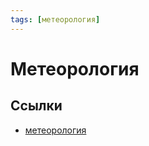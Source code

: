 ```yaml
---
tags: [метеорология]
---
```

# Метеорология

## Ссылки

* [метеорология](https://ru.wikipedia.org/wiki/%D0%9C%D0%B5%D1%82%D0%B5%D0%BE%D1%80%D0%BE%D0%BB%D0%BE%D0%B3%D0%B8%D1%8F "Метеорология")
